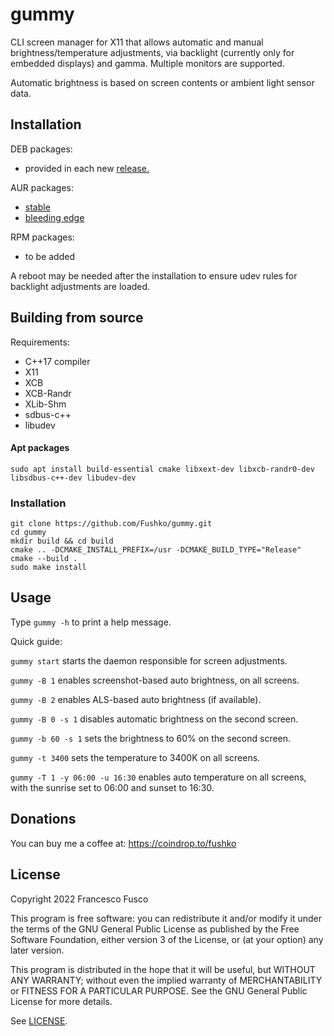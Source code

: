 # gummy

CLI screen manager for X11 that allows automatic and manual brightness/temperature adjustments, via backlight (currently only for embedded displays) and gamma. Multiple monitors are supported.

Automatic brightness is based on screen contents or ambient light sensor data.

## Installation

DEB packages:
- provided in each new [release.](https://github.com/Fushko/gummy/releases)

AUR packages:
- [stable](https://aur.archlinux.org/packages/gummy/)
- [bleeding edge](https://aur.archlinux.org/packages/gummy-git/)

RPM packages:
- to be added

A reboot may be needed after the installation to ensure udev rules for backlight adjustments are loaded.

## Building from source

Requirements:

- C++17 compiler
- X11
- XCB
- XCB-Randr
- XLib-Shm
- sdbus-c++
- libudev

#### Apt packages

`sudo apt install build-essential cmake libxext-dev libxcb-randr0-dev libsdbus-c++-dev libudev-dev`

### Installation

```
git clone https://github.com/Fushko/gummy.git
cd gummy
mkdir build && cd build
cmake .. -DCMAKE_INSTALL_PREFIX=/usr -DCMAKE_BUILD_TYPE="Release"
cmake --build .
sudo make install
```

## Usage

Type `gummy -h` to print a help message.

Quick guide:

`gummy start` starts the daemon responsible for screen adjustments.

`gummy -B 1` enables screenshot-based auto brightness, on all screens.

`gummy -B 2` enables ALS-based auto brightness (if available).

`gummy -B 0 -s 1` disables automatic brightness on the second screen.

`gummy -b 60 -s 1` sets the brightness to 60% on the second screen.

`gummy -t 3400` sets the temperature to 3400K on all screens.

`gummy -T 1 -y 06:00 -u 16:30` enables auto temperature on all screens, with the sunrise set to 06:00 and sunset to 16:30.

## Donations

You can buy me a coffee at: https://coindrop.to/fushko

## License

Copyright 2022 Francesco Fusco

This program is free software: you can redistribute it and/or modify
it under the terms of the GNU General Public License as published by
the Free Software Foundation, either version 3 of the License, or
(at your option) any later version.

This program is distributed in the hope that it will be useful,
but WITHOUT ANY WARRANTY; without even the implied warranty of
MERCHANTABILITY or FITNESS FOR A PARTICULAR PURPOSE.  See the
GNU General Public License for more details.

See [LICENSE](https://github.com/Fushko/gummy/blob/master/LICENSE).


